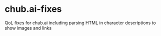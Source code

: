 # chub.ai-fixes
QoL fixes for chub.ai including parsing HTML in character descriptions to show images and links
